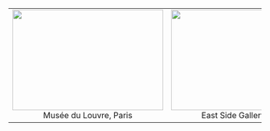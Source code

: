 <table width="100%" align="center" border="0">
    <td width="50%"><img src="./assets/img/Paris.png" width="300" height="200"><div style="text-align: center;">Musée du Louvre, Paris</div></td>
    <td width="50%"><img src="./assets/img/Berlin.png" width="300" height="200"><div style="text-align: center;">East Side Gallery, Berlin</div></td>
</table>
